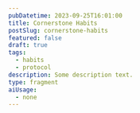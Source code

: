 ```yaml
---
pubDatetime: 2023-09-25T16:01:00
title: Cornerstone Habits
postSlug: cornerstone-habits
featured: false
draft: true
tags:
  - habits
  - protocol
description: Some description text.
type: fragment
aiUsage:
  - none
---
```

